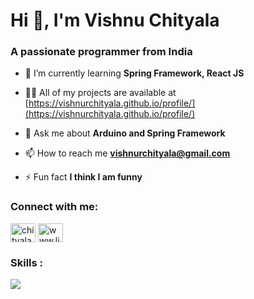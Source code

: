 <h1 align="">Hi 👋, I'm Vishnu Chityala</h1>
<h3 align="">A passionate programmer from India</h3>

- 🌱 I’m currently learning **Spring Framework, React JS**

- 👨‍💻 All of my projects are available at [https://vishnurchityala.github.io/profile/](https://vishnurchityala.github.io/profile/)

- 💬 Ask me about **Arduino and Spring Framework**

- 📫 How to reach me **vishnurchityala@gmail.com**

- ⚡ Fun fact **I think I am funny**

<h3 align="left">Connect with me:</h3>
<p align="left">
<a href="https://twitter.com/chityalavishnu" target="blank"><img align="center" src="https://raw.githubusercontent.com/rahuldkjain/github-profile-readme-generator/master/src/images/icons/Social/twitter.svg" alt="chityalavishnu" height="30" width="40" /></a>
<a href="https://linkedin.com/in/vishnuchityala" target="blank"><img align="center" src="https://raw.githubusercontent.com/rahuldkjain/github-profile-readme-generator/master/src/images/icons/Social/linked-in-alt.svg" alt="www.linkedin.com/in/vishnuchityala" height="30" width="40" /></a>
</p>

<h3 align="left">Skills :</h3>
<!-- <p>
  <img src="https://img.shields.io/badge/java-%23ED8B00.svg?style=for-the-badge&logo=openjdk&logoColor=white">
  <img src="https://img.shields.io/badge/python-3670A0?style=for-the-badge&logo=python&logoColor=ffdd54">
  <img src="https://img.shields.io/badge/c++-%2300599C.svg?style=for-the-badge&logo=c%2B%2B&logoColor=white">
</p>
<p>
  <img src="https://img.shields.io/badge/spring-%236DB33F.svg?style=for-the-badge&logo=spring&logoColor=white">
  <img src="https://img.shields.io/badge/flask-%23000.svg?style=for-the-badge&logo=flask&logoColor=white">
  <img src="https://img.shields.io/badge/django-%23092E20.svg?style=for-the-badge&logo=django&logoColor=white">
</p>
<p>
  <img src="https://img.shields.io/badge/html5-%23E34F26.svg?style=for-the-badge&logo=html5&logoColor=white">
  <img src="https://img.shields.io/badge/bootstrap-%238511FA.svg?style=for-the-badge&logo=bootstrap&logoColor=white">
  <img src="https://img.shields.io/badge/tailwindcss-%2338B2AC.svg?style=for-the-badge&logo=tailwind-css&logoColor=white">
</p>
<p>
  <img src="https://img.shields.io/badge/-Arduino-00979D?style=for-the-badge&logo=Arduino&logoColor=white">
</p> -->
<p align="left">
<a href="https://skillicons.dev">
    <img src="https://skillicons.dev/icons?i=html,css,js,tailwind,bootstrap&theme=dark&perline=7" />
  </a>
</p>
